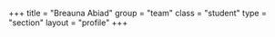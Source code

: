 +++
title = "Breauna Abiad"
group = "team"
class = "student"
type = "section"
layout = "profile"
+++
